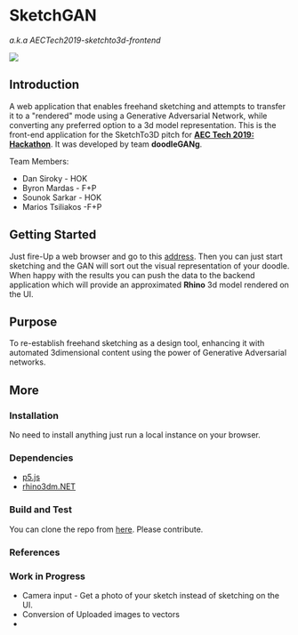 # SketchGAN
*a.k.a AECTech2019-sketchto3d-frontend*

![](assets/Kanganru_Outback.png)

## Introduction
A web application that enables freehand sketching and attempts to transfer it to a "rendered" mode using a Generative Adversarial Network, while converting any preferred option to a 3d model representation.
This is the front-end application for the SketchTo3D pitch for [**AEC Tech 2019: Hackathon**](http://core.thorntontomasetti.com/aec-tech-2019-nyc/aec-tech-2019-hackathon/). It was developed by team **doodleGANg**.

Team Members:
- Dan Siroky - HOK
- Byron Mardas - F+P
- Sounok Sarkar - HOK
- Marios Tsiliakos -F+P

## Getting Started

Just fire-Up a web browser and go to this [address](http://157.55.139.151/app/index.html). Then you can just start sketching and the GAN will sort out the visual representation of your doodle. When happy with the results you can push the data to the backend application which will provide an approximated **Rhino** 3d model rendered on the UI.

## Purpose

To re-establish freehand sketching as a design tool, enhancing it with automated 3dimensional content using the power of Generative Adversarial networks.

## More

### Installation
No need to install anything just run a local instance on your browser.

### Dependencies
- [p5.js](https://p5js.org/reference/#/p5.Vector/add)
- [rhino3dm.NET](https://github.com/mcneel/rhino3dm)

### Build and Test
You can clone the repo from [here](https://github.com/djsiroky/aectech2019-sketchto3d-frontend.git). Please contribute.

### References

### Work in Progress
- Camera input - Get a photo of your sketch instead of sketching on the UI.
- Conversion of Uploaded images to vectors
- 
